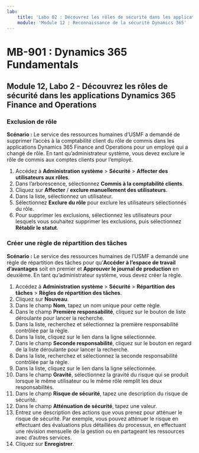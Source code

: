 ```yaml
---
lab:
    title: 'Labo 02 : Découvrez les rôles de sécurité dans les applications Dynamics 365 Finance and Operations'
    module: 'Module 12 : Reconnaissance de la sécurité Dynamics 365'
---
```


# MB-901 : Dynamics 365 Fundamentals
## Module 12, Labo 2 - Découvrez les rôles de sécurité dans les applications Dynamics 365 Finance and Operations

### Exclusion de rôle

**Scénario :** Le service des ressources humaines d’USMF a demandé de supprimer l’accès à la comptabilité client du rôle de commis dans les applications Dynamics 365 Finance and Operations pour un employé qui a changé de rôle. En tant qu’administrateur système, vous devez exclure le rôle de commis aux comptes clients pour l’employé.

1. Accédez à **Administration système** > **Sécurité** > **Affecter des utilisateurs aux rôles**.
1. Dans l’arborescence, sélectionnez **Commis à la comptabilité clients**.
1. Cliquez sur **Affecter** / **exclure manuellement des utilisateurs**.
1. Dans la liste, sélectionnez un utilisateur.
1. Sélectionnez **Exclure du rôle** pour exclure les utilisateurs sélectionnés du rôle.
1. Pour supprimer les exclusions, sélectionnez les utilisateurs pour lesquels vous souhaitez supprimer les exclusions, puis sélectionnez **Rétablir le statut**. 

### Créer une règle de répartition des tâches

**Scénario :** Le service des ressources humaines de l’USMF a demandé une règle de répartition des tâches pour qu’**Accéder à l’espace de travail d’avantages** soit en premier et **Approuver le journal de production** en deuxième. En tant qu’administrateur système, vous devez créer la règle.

1. Accédez à **Administration système** > **Sécurité** > **Répartition des tâches** > **Règles de répartition des tâches**.
1. Cliquez sur **Nouveau**.
1. Dans le champ **Nom**, tapez un nom unique pour cette règle.
1. Dans le champ **Première responsabilité**, cliquez sur le bouton de liste déroulante pour lancer la recherche.
1. Dans la liste, recherchez et sélectionnez la première responsabilité contrôlée par la règle.
1. Dans la liste, cliquez sur le lien dans la ligne sélectionnée.
1. Dans le champ **Seconde responsabilité**, cliquez sur le bouton en regard de la liste déroulante pour lancer la recherche.
1. Dans la liste, recherchez et sélectionnez la seconde responsabilité contrôlée par la règle.
1. Dans la liste, cliquez sur le lien dans la ligne sélectionnée.
1. Dans le champ **Gravité**, sélectionnez la gravité du risque qui se produit lorsque le même utilisateur ou le même rôle remplit les deux responsabilités.
1. Dans le champ **Risque de sécurité**, tapez une description du risque de sécurité.
1. Dans le champ **Atténuation de sécurité**, tapez une valeur.
1. Entrez une description des actions que vous prenez pour atténuer le risque de sécurité. 
Par exemple, vous pouvez atténuer le risque en effectuant des évaluations plus détaillées du processus, en effectuant une révision mensuelle de la gestion ou en partageant les ressources avec d’autres services.
1. Cliquez sur **Enregistrer**.
